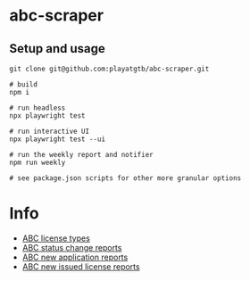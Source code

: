 # abc-scraper

## Setup and usage

```
git clone git@github.com:playatgtb/abc-scraper.git

# build
npm i

# run headless
npx playwright test

# run interactive UI
npx playwright test --ui

# run the weekly report and notifier
npm run weekly

# see package.json scripts for other more granular options
```

# Info

* [ABC license types](https://www.abc.ca.gov/licensing/license-types/)
* [ABC status change reports](https://www.abc.ca.gov/licensing/licensing-reports/status-changes/)
* [ABC new application reports](https://www.abc.ca.gov/licensing/licensing-reports/new-applications/)
* [ABC new issued license reports](https://www.abc.ca.gov/licensing/licensing-reports/issued-licenses/)